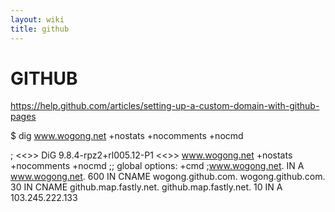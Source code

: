 ```yaml
---
layout: wiki
title: github
---
```


# GITHUB


https://help.github.com/articles/setting-up-a-custom-domain-with-github-pages

$ dig www.wogong.net +nostats +nocomments +nocmd

; <<>> DiG 9.8.4-rpz2+rl005.12-P1 <<>> www.wogong.net +nostats +nocomments +nocmd
;; global options: +cmd
;www.wogong.net.			IN	A
www.wogong.net.		600	IN	CNAME	wogong.github.com.
wogong.github.com.	30	IN	CNAME	github.map.fastly.net.
github.map.fastly.net.	10	IN	A	103.245.222.133

